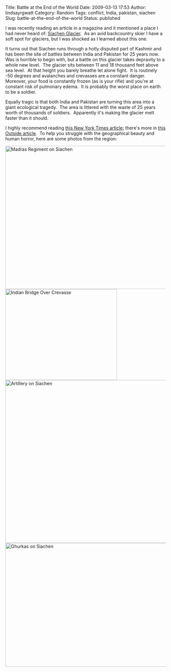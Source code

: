 Title: Battle at the End of the World
Date: 2009-03-13 17:53
Author: lindsayrgwatt
Category: Random
Tags: conflict, India, pakistan, siachen
Slug: battle-at-the-end-of-the-world
Status: published

I was recently reading an article in a magazine and it mentioned a place I had never heard of: [Siachen Glacier](http://en.wikipedia.org/wiki/Siachen_Glacier).  As an avid backcountry skier I have a soft spot for glaciers, but I was shocked as I learned about this one.

It turns out that Siachen runs through a hotly disputed part of Kashmir and has been the site of battles between India and Pakistan for 25 years now.  Was is horrible to begin with, but a battle on this glacier takes depravity to a whole new level.  The glacier sits between 11 and 18 thousand feet above sea level.  At that height you barely breathe let alone fight.  It is routinely -50 degrees and avalanches and crevasses are a constant danger.  Moreover, your food is constantly frozen (as is your rifle) and you're at constant risk of pulmonary edema.  It is probably the worst place on earth to be a soldier.

Equally tragic is that both India and Pakistan are turning this area into a giant ecological tragedy.  The area is littered with the waste of 25 years worth of thousands of soldiers.  Apparently it's making the glacier melt faster than it should.

I highly recommend reading [this New York Times article](http://query.nytimes.com/gst/fullpage.html?res=9807EFDA1431F930A15756C0A96F958260&sec=&spon=&scp=1&sq=&pagewanted=all); there's more in [this Outside article](http://outside.away.com/outside/features/200302/200302_siachen_1.html).  To help you struggle with the geographical beauty and human horror, here are some photos from the region:

<img src="http://madrasregiment.org/images/3rd-battalion/siachen/100_2145.JPG" title="Madras Regiment on Siachen" class="aligncenter" width="600" height="450" />

<img src="http://www.hindu.com/2005/07/29/images/2005072903872201.jpg" title="Indian Bridge Over Crevasse" class="aligncenter" width="351" height="286" />

<img src="http://www.bharat-rakshak.com/LAND-FORCES/Army/Images/0313.jpg" title="Artillery on Siachen" class="aligncenter" width="732" height="512" />

<img src="http://beacononline.files.wordpress.com/2008/05/gr1.gif" title="Ghurkas on Siachen" class="aligncenter" width="623" height="389" />
